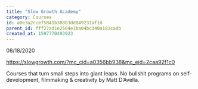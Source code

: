 ```yaml
---
title: "Slow Growth Academy"
category: Courses
id: a0e3a2cce75841b388b3dd049231af1d
parent_id: fff27ad1e2504e1ba04bc340a181cadb
created_at: 1597770493923
---
```


08/18/2020 

https://slowgrowth.com/?mc_cid=a0356bb938&mc_eid=2caa92f1c0

Courses that turn small steps into giant leaps.
No bullshit programs on self-development, filmmaking & creativity by Matt D’Avella.
    
